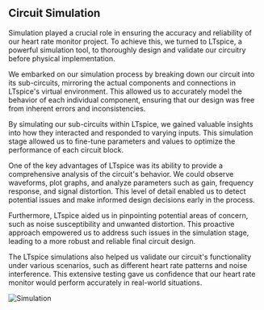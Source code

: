 ## Circuit Simulation

Simulation played a crucial role in ensuring the accuracy and reliability of our heart rate monitor project. To achieve this, we turned to LTspice, a powerful simulation tool, to thoroughly design and validate our circuitry before physical implementation.

We embarked on our simulation process by breaking down our circuit into its sub-circuits, mirroring the actual components and connections in LTspice's virtual environment. This allowed us to accurately model the behavior of each individual component, ensuring that our design was free from inherent errors and inconsistencies.

By simulating our sub-circuits within LTspice, we gained valuable insights into how they interacted and responded to varying inputs. This simulation stage allowed us to fine-tune parameters and values to optimize the performance of each circuit block.

One of the key advantages of LTspice was its ability to provide a comprehensive analysis of the circuit's behavior. We could observe waveforms, plot graphs, and analyze parameters such as gain, frequency response, and signal distortion. This level of detail enabled us to detect potential issues and make informed design decisions early in the process.

Furthermore, LTspice aided us in pinpointing potential areas of concern, such as noise susceptibility and unwanted distortion. This proactive approach empowered us to address such issues in the simulation stage, leading to a more robust and reliable final circuit design.

The LTspice simulations also helped us validate our circuit's functionality under various scenarios, such as different heart rate patterns and noise interference. This extensive testing gave us confidence that our heart rate monitor would perform accurately in real-world situations.

![Simulation](https://github.com/RavinduMPK/Heart-Monitor/assets/68577937/20722097-507d-4251-aa88-b2f66326b196)
